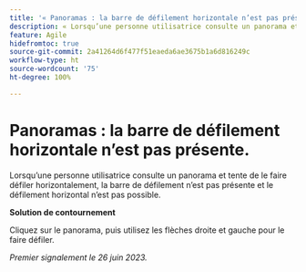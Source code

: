 ```yaml
---
title: '« Panoramas : la barre de défilement horizontale n’est pas présente »'
description: « Lorsqu’une personne utilisatrice consulte un panorama et tente de le faire défiler horizontalement, la barre de défilement n’est pas présente et le défilement horizontal n’est pas possible »
feature: Agile
hidefromtoc: true
source-git-commit: 2a41264d6f477f51eaeda6ae3675b1a6d816249c
workflow-type: ht
source-wordcount: '75'
ht-degree: 100%

---
```



# Panoramas : la barre de défilement horizontale n’est pas présente.

Lorsqu’une personne utilisatrice consulte un panorama et tente de le faire défiler horizontalement, la barre de défilement n’est pas présente et le défilement horizontal n’est pas possible.

**Solution de contournement**

Cliquez sur le panorama, puis utilisez les flèches droite et gauche pour le faire défiler.

_Premier signalement le 26 juin 2023._

